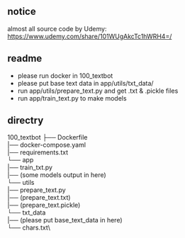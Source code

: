 ## notice
almost all source code by Udemy: https://www.udemy.com/share/101WUgAkcTc1hWRH4=/


## readme
- please run docker in 100_textbot
- please put base text data in app/utils/txt_data/
- run app/utils/prepare_text.py and get .txt & .pickle files
- run app/train_text.py to make models

## directry
100_textbot
├── Dockerfile\
|── docker-compose.yaml\
|── requirements.txt\
└── app\
    |── train_txt.py\
    |── (some models output in here)\
    └── utils\
        |── prepare_text.py\
        |── (prepare_text.txt)\
        |── (prepare_text.pickle)\
        └── txt_data\
            |── (please put base_text_data in here)\
            └── chars.txt\
            